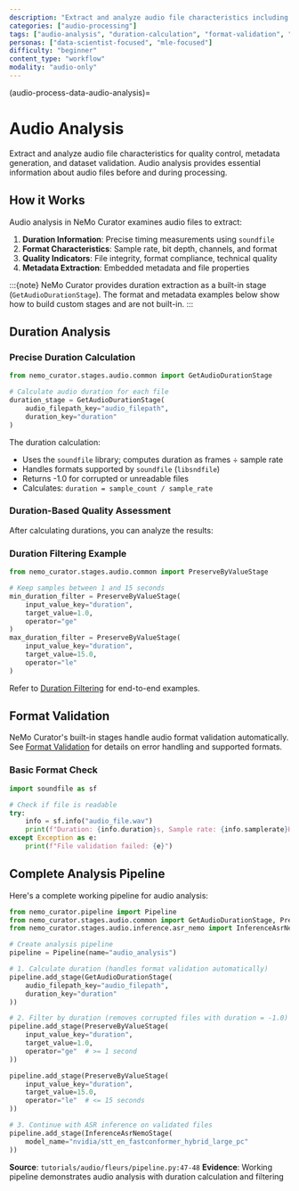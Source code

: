 ```yaml
---
description: "Extract and analyze audio file characteristics including duration calculation, format validation, and metadata extraction"
categories: ["audio-processing"]
tags: ["audio-analysis", "duration-calculation", "format-validation", "metadata-extraction", "file-validation"]
personas: ["data-scientist-focused", "mle-focused"]
difficulty: "beginner"
content_type: "workflow"
modality: "audio-only"
---
```

(audio-process-data-audio-analysis)=
# Audio Analysis

Extract and analyze audio file characteristics for quality control, metadata generation, and dataset validation. Audio analysis provides essential information about audio files before and during processing.

## How it Works

Audio analysis in NeMo Curator examines audio files to extract:

1. **Duration Information**: Precise timing measurements using `soundfile`
2. **Format Characteristics**: Sample rate, bit depth, channels, and format
3. **Quality Indicators**: File integrity, format compliance, technical quality
4. **Metadata Extraction**: Embedded metadata and file properties

:::{note} NeMo Curator provides duration extraction as a built-in stage (`GetAudioDurationStage`). The format and metadata examples below show how to build custom stages and are not built-in.
:::

## Duration Analysis

### Precise Duration Calculation

```python
from nemo_curator.stages.audio.common import GetAudioDurationStage

# Calculate audio duration for each file
duration_stage = GetAudioDurationStage(
    audio_filepath_key="audio_filepath",
    duration_key="duration"
)
```

The duration calculation:

- Uses the `soundfile` library; computes duration as frames ÷ sample rate
- Handles formats supported by `soundfile` (`libsndfile`)
- Returns -1.0 for corrupted or unreadable files
- Calculates: `duration = sample_count / sample_rate`

### Duration-Based Quality Assessment

After calculating durations, you can analyze the results:

### Duration Filtering Example

```python
from nemo_curator.stages.audio.common import PreserveByValueStage

# Keep samples between 1 and 15 seconds
min_duration_filter = PreserveByValueStage(
    input_value_key="duration",
    target_value=1.0,
    operator="ge"
)
max_duration_filter = PreserveByValueStage(
    input_value_key="duration",
    target_value=15.0,
    operator="le"
)
```

Refer to [Duration Filtering](../quality-assessment/duration-filtering.md) for end-to-end examples.

## Format Validation

NeMo Curator's built-in stages handle audio format validation automatically. See [Format Validation](format-validation.md) for details on error handling and supported formats.

### Basic Format Check

```python
import soundfile as sf

# Check if file is readable
try:
    info = sf.info("audio_file.wav")
    print(f"Duration: {info.duration}s, Sample rate: {info.samplerate}Hz")
except Exception as e:
    print(f"File validation failed: {e}")
```

## Complete Analysis Pipeline

Here's a complete working pipeline for audio analysis:

```python
from nemo_curator.pipeline import Pipeline
from nemo_curator.stages.audio.common import GetAudioDurationStage, PreserveByValueStage
from nemo_curator.stages.audio.inference.asr_nemo import InferenceAsrNemoStage

# Create analysis pipeline
pipeline = Pipeline(name="audio_analysis")

# 1. Calculate duration (handles format validation automatically)
pipeline.add_stage(GetAudioDurationStage(
    audio_filepath_key="audio_filepath",
    duration_key="duration"
))

# 2. Filter by duration (removes corrupted files with duration = -1.0)
pipeline.add_stage(PreserveByValueStage(
    input_value_key="duration",
    target_value=1.0,
    operator="ge"  # >= 1 second
))

pipeline.add_stage(PreserveByValueStage(
    input_value_key="duration", 
    target_value=15.0,
    operator="le"  # <= 15 seconds
))

# 3. Continue with ASR inference on validated files
pipeline.add_stage(InferenceAsrNemoStage(
    model_name="nvidia/stt_en_fastconformer_hybrid_large_pc"
))
```

**Source**: `tutorials/audio/fleurs/pipeline.py:47-48`
**Evidence**: Working pipeline demonstrates audio analysis with duration calculation and filtering
